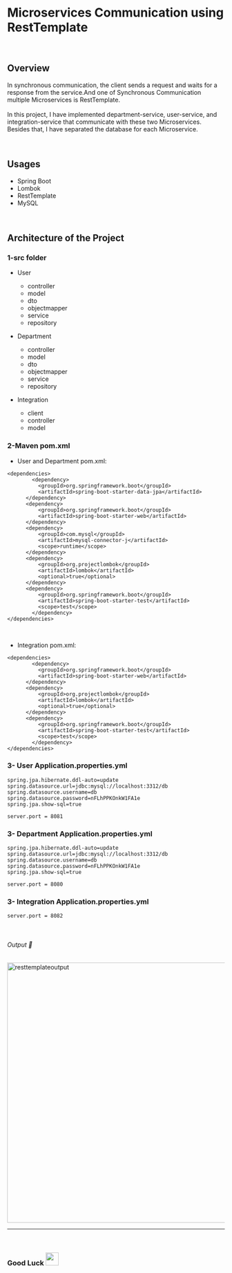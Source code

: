 # Microservices Communication using RestTemplate

<br>

## Overview
In synchronous communication, the client sends a request and waits for a response from the service.And one of Synchronous Communication multiple Microservices is RestTemplate.<br> <br>
In this project, I have implemented department-service, user-service, and integration-service that communicate with these two Microservices. Besides that, I have separated the database for each Microservice.
 
 <br>
 
## Usages
- Spring Boot
- Lombok
- RestTemplate
- MySQL
    
<br> 

## Architecture of the Project

 ### 1-src folder
 
  - User
    - controller
    - model
    - dto
    - objectmapper
    - service
    - repository
    
  - Department
    - controller 
    - model 
    - dto
    - objectmapper
    - service 
    - repository
    
  - Integration
    - client 
    - controller
    - model 
   
### 2-Maven pom.xml

  - User and Department pom.xml:

  ```
 <dependencies>
          <dependency>
			<groupId>org.springframework.boot</groupId>
			<artifactId>spring-boot-starter-data-jpa</artifactId>
		</dependency>
		<dependency>
			<groupId>org.springframework.boot</groupId>
			<artifactId>spring-boot-starter-web</artifactId>
		</dependency>
		<dependency>
			<groupId>com.mysql</groupId>
			<artifactId>mysql-connector-j</artifactId>
			<scope>runtime</scope>
		</dependency>
		<dependency>
			<groupId>org.projectlombok</groupId>
			<artifactId>lombok</artifactId>
			<optional>true</optional>
		</dependency>
		<dependency>
			<groupId>org.springframework.boot</groupId>
			<artifactId>spring-boot-starter-test</artifactId>
			<scope>test</scope>
          </dependency>
</dependencies>
  ```

<br>

  - Integration pom.xml:
  
  ```
<dependencies>
          <dependency>
			<groupId>org.springframework.boot</groupId>
			<artifactId>spring-boot-starter-web</artifactId>
		</dependency>
		<dependency>
			<groupId>org.projectlombok</groupId>
			<artifactId>lombok</artifactId>
			<optional>true</optional>
		</dependency>
		<dependency>
			<groupId>org.springframework.boot</groupId>
			<artifactId>spring-boot-starter-test</artifactId>
			<scope>test</scope>
          </dependency>
</dependencies>
  ```

### 3- User Application.properties.yml

```
spring.jpa.hibernate.ddl-auto=update
spring.datasource.url=jdbc:mysql://localhost:3312/db
spring.datasource.username=db
spring.datasource.password=nFLhPPKOnkW1FA1e
spring.jpa.show-sql=true

server.port = 8081

 ```

### 3- Department Application.properties.yml

```
spring.jpa.hibernate.ddl-auto=update
spring.datasource.url=jdbc:mysql://localhost:3312/db
spring.datasource.username=db
spring.datasource.password=nFLhPPKOnkW1FA1e
spring.jpa.show-sql=true

server.port = 8080

 ```
### 3- Integration Application.properties.yml

```
server.port = 8082

```
<br>

###### Output :star_struck:

<img width="602" alt="resttemplateoutput" src="https://github.com/SaraKhild/resttemplate-integration-microservices/assets/67427643/106e3854-37c5-4b6f-a8e3-f792fc8c6e56">

---
<br>

### Good Luck <img src="https://media.giphy.com/media/hvRJCLFzcasrR4ia7z/giphy.gif" width="30px"> 




